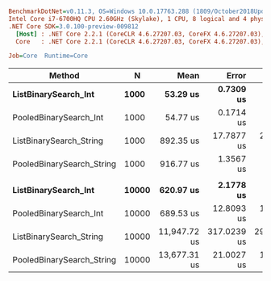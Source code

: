 ``` ini

BenchmarkDotNet=v0.11.3, OS=Windows 10.0.17763.288 (1809/October2018Update/Redstone5)
Intel Core i7-6700HQ CPU 2.60GHz (Skylake), 1 CPU, 8 logical and 4 physical cores
.NET Core SDK=3.0.100-preview-009812
  [Host] : .NET Core 2.2.1 (CoreCLR 4.6.27207.03, CoreFX 4.6.27207.03), 64bit RyuJIT
  Core   : .NET Core 2.2.1 (CoreCLR 4.6.27207.03, CoreFX 4.6.27207.03), 64bit RyuJIT

Job=Core  Runtime=Core  

```
|                    Method |     N |         Mean |       Error |      StdDev |       Median | Ratio | RatioSD |
|-------------------------- |------ |-------------:|------------:|------------:|-------------:|------:|--------:|
|      **ListBinarySearch_Int** |  **1000** |     **53.29 us** |   **0.7309 us** |   **0.6104 us** |     **53.20 us** |  **1.00** |    **0.00** |
|    PooledBinarySearch_Int |  1000 |     54.77 us |   0.1714 us |   0.1431 us |     54.75 us |  1.03 |    0.01 |
|   ListBinarySearch_String |  1000 |    892.35 us |  17.7877 us |  27.6934 us |    878.90 us | 16.84 |    0.65 |
| PooledBinarySearch_String |  1000 |    916.77 us |   1.3567 us |   1.2691 us |    916.91 us | 17.21 |    0.20 |
|                           |       |              |             |             |              |       |         |
|      **ListBinarySearch_Int** | **10000** |    **620.97 us** |   **2.1778 us** |   **1.8186 us** |    **621.25 us** |  **1.00** |    **0.00** |
|    PooledBinarySearch_Int | 10000 |    689.53 us |  12.8093 us |  16.6558 us |    695.24 us |  1.11 |    0.02 |
|   ListBinarySearch_String | 10000 | 11,947.72 us | 317.0239 us | 296.5443 us | 11,802.07 us | 19.19 |    0.44 |
| PooledBinarySearch_String | 10000 | 13,677.31 us |  21.0027 us |  18.6184 us | 13,678.24 us | 22.03 |    0.08 |
